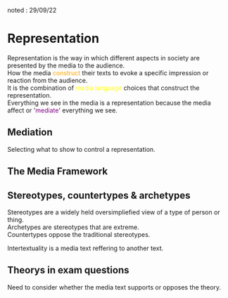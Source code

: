 noted : 29/09/22

# Representation

Representation is the way in which different aspects in society are presented by the media to the audience.  
How the media <span style="color: orange">construct</span> their texts to evoke a specific impression or reaction from the audience.  
It is the combination of <span style="color: yellow">media language</span> choices that construct the representation.  
Everything we see in the media is a representation because the media affect or '<span style="color: purple">mediate</span>' everything we see.

## Mediation

Selecting what to show to control a representation.

## The Media Framework

## Stereotypes, countertypes & archetypes

Stereotypes are a widely held oversimpliefied view of a type of person or thing.  
Archetypes are stereotypes that are extreme.  
Countertypes oppose the traditional stereotypes.

Intertextuality is a media text reffering to another text.

## Theorys in exam questions

Need to consider whether the media text supports or opposes the theory.
